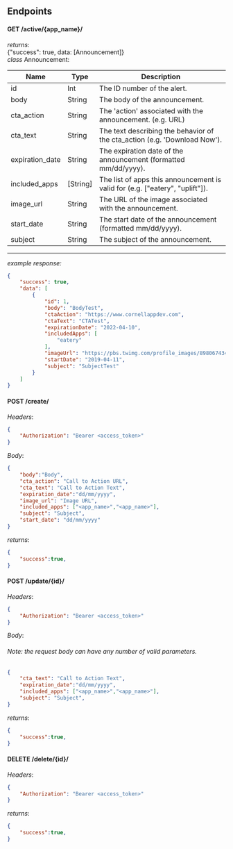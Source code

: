 ## Endpoints
#### GET /active/{app_name}/   
*returns*:  
{"success": true, data: [Announcement]}  
*class* Announcement:

| **Name**        | **Type**                                       | **Description**                                                                                                                                                                                 |
| --------------- | ---------------------------------------------- | ----------------------------------------------------------------------------------------------------------------------------------------------------------------------------------------------- |
| id              | Int                                            | The ID number of the alert.                                                                                                                                                                     |
| body         | String                                         | The body of the announcement.                                                                                                                                                                       |
| cta_action        | String                                         | The 'action' associated with the announcement. (e.g. URL)                                                            |
| cta_text          | String                                         | The text describing the behavior of the cta_action (e.g. 'Download Now').                                                                            |
| expiration_date        | String                                         | The expiration date of the announcement (formatted mm/dd/yyyy).                                                                  |
| included_apps          | [String]                                         | The list of apps this announcement is valid for (e.g. ["eatery", "uplift"]).                                                                  |
| image_url        | String                                            | The URL of the image associated with the announcement.                                                                                                    |
| start_date      | String                                         | The start date of the announcement (formatted mm/dd/yyyy). |
| subject          | String                                          | The subject of the announcement.                                                                                                                                                                                                                                       |
----------
*example response:*
```json
{
    "success": true,
    "data": [
        {
            "id": 1,
            "body": "BodyTest",
            "ctaAction": "https://www.cornellappdev.com",
            "ctaText": "CTATest",
            "expirationDate": "2022-04-10",
            "includedApps": [
                "eatery"
            ],
            "imageUrl": "https://pbs.twimg.com/profile_images/898067434107682816/TyrkP8wz_400x400.jpg",
            "startDate": "2019-04-11",
            "subject": "SubjectTest"
        }
    ]
}
```



#### POST /create/   
*Headers*: 
```json
{
	"Authorization": "Bearer <access_token>"
}
```
*Body*:  
```json
{
	"body":"Body",
	"cta_action": "Call to Action URL",
	"cta_text": "Call to Action Text",
	"expiration_date":"dd/mm/yyyy",
	"image_url": "Image URL",
	"included_apps": ["<app_name>","<app_name>"],
	"subject": "Subject",
	"start_date": "dd/mm/yyyy"
} 

```
*returns*:
```json
{
	"success":true,
} 
```

#### POST /update/{id}/   
*Headers*: 
```json
{
	"Authorization": "Bearer <access_token>"
}
```

*Body*:  
###### Note: the request body can have any number of valid parameters.
```json
{
	"cta_text": "Call to Action Text",
	"expiration_date":"dd/mm/yyyy",
	"included_apps": ["<app_name>","<app_name>"],
	"subject": "Subject",
} 

```
*returns*:
```json
{
	"success":true,
} 
```

#### DELETE /delete/{id}/   
*Headers*: 
```json
{
	"Authorization": "Bearer <access_token>"
}
```
*returns*:
```json
{
	"success":true,
} 
```


